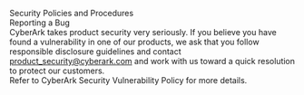 Security Policies and Procedures  
Reporting a Bug  
CyberArk takes product security very seriously. If you believe you have found a vulnerability in one of our products, we ask that you follow responsible disclosure guidelines and contact  product_security@cyberark.com and work with us toward a quick resolution to protect our customers.  
Refer to CyberArk Security Vulnerability Policy for more details.  
